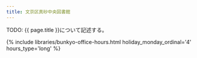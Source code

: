 ```yaml
---
title: 文京区真砂中央図書館
---
```


TODO: {{ page.title }}について記述する。

{% include libraries/bunkyo-office-hours.html
    holiday_monday_ordinal='4'
    hours_type='long' %}
